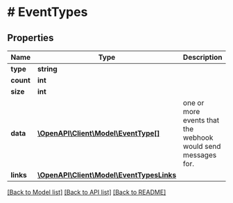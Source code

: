# # EventTypes

## Properties

Name | Type | Description | Notes
------------ | ------------- | ------------- | -------------
**type** | **string** |  | [optional]
**count** | **int** |  | [optional]
**size** | **int** |  | [optional]
**data** | [**\OpenAPI\Client\Model\EventType[]**](EventType.md) | one or more events that the webhook would send messages for. | [optional]
**links** | [**\OpenAPI\Client\Model\EventTypesLinks**](EventTypesLinks.md) |  | [optional]

[[Back to Model list]](../../README.md#models) [[Back to API list]](../../README.md#endpoints) [[Back to README]](../../README.md)
